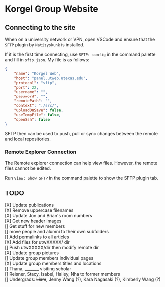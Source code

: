 # Korgel Group Website

## Connecting to the site

When on a university network or VPN, open VSCode and ensure that the `SFTP` plugin by `Natizyskunk` is installed.

If it is the first time connecting, use `SFTP: config` in the command palette and fill in `sftp.json`. My file is as follows:

```json
{
    "name": "Korgel Web",
    "host": "panel.utweb.utexas.edu",
    "protocol": "sftp",
    "port": 22,
    "username": "",
    "password": "",
    "remotePath": "",
    "context": "./src/",
    "uploadOnSave": false,
    "useTempFile": false,
    "openSsh": false
}
```

SFTP then can be used to push, pull or sync changes between the remote and local repositories.

### Remote Explorer Connection

The Remote explorer connection can help view files. However, the remote files cannot be edited.

Run `View: Show SFTP` in the command palette to show the SFTP plugin tab.

## TODO

[X] Update publications  
[X] Remove uppercase filenames  
[X] Update Jon and Brian's room numbers  
[X] Get new header images  
[] Get stuff for new members  
[] move people and alumni to their own subfolders  
[] Add permalinks to all articles  
[X] Add files for utwXXXXX/ dir  
[] Push utwXXXXX/dir then modify remote dir  
[X] Update group pictures  
[] Update group members individual pages  
[X] Update group members titles and locations  
[] Thana, _______ visiting scholar  
[] Reisner, Stacy, Isabel, Hailey, Nha to former members  
[] Undergrads: ~~Liam~~, Jenny Wang (?), Kara Nagasaki (?), Kimberly Wang (?)  

